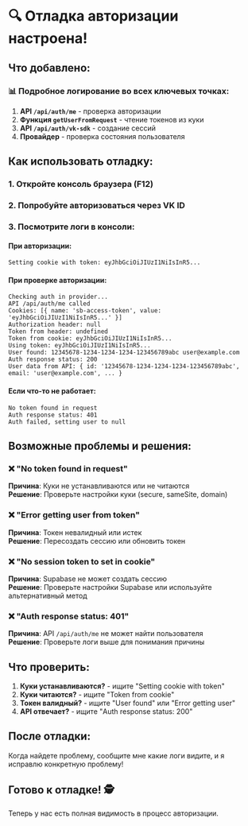 # 🔍 Отладка авторизации настроена!

## Что добавлено:

### 📊 Подробное логирование во всех ключевых точках:

1. **API `/api/auth/me`** - проверка авторизации
2. **Функция `getUserFromRequest`** - чтение токенов из куки
3. **API `/api/auth/vk-sdk`** - создание сессий
4. **Провайдер** - проверка состояния пользователя

## Как использовать отладку:

### 1. Откройте консоль браузера (F12)

### 2. Попробуйте авторизоваться через VK ID

### 3. Посмотрите логи в консоли:

#### При авторизации:
```
Setting cookie with token: eyJhbGciOiJIUzI1NiIsInR5...
```

#### При проверке авторизации:
```
Checking auth in provider...
API /api/auth/me called
Cookies: [{ name: 'sb-access-token', value: 'eyJhbGciOiJIUzI1NiIsInR5...' }]
Authorization header: null
Token from header: undefined
Token from cookie: eyJhbGciOiJIUzI1NiIsInR5...
Using token: eyJhbGciOiJIUzI1NiIsInR5...
User found: 12345678-1234-1234-1234-123456789abc user@example.com
Auth response status: 200
User data from API: { id: '12345678-1234-1234-1234-123456789abc', email: 'user@example.com', ... }
```

#### Если что-то не работает:
```
No token found in request
Auth response status: 401
Auth failed, setting user to null
```

## Возможные проблемы и решения:

### ❌ "No token found in request"
**Причина**: Куки не устанавливаются или не читаются  
**Решение**: Проверьте настройки куки (secure, sameSite, domain)

### ❌ "Error getting user from token"
**Причина**: Токен невалидный или истек  
**Решение**: Пересоздать сессию или обновить токен

### ❌ "No session token to set in cookie"
**Причина**: Supabase не может создать сессию  
**Решение**: Проверьте настройки Supabase или используйте альтернативный метод

### ❌ "Auth response status: 401"
**Причина**: API `/api/auth/me` не может найти пользователя  
**Решение**: Проверьте логи выше для понимания причины

## Что проверить:

1. **Куки устанавливаются?** - ищите "Setting cookie with token"
2. **Куки читаются?** - ищите "Token from cookie"
3. **Токен валидный?** - ищите "User found" или "Error getting user"
4. **API отвечает?** - ищите "Auth response status: 200"

## После отладки:

Когда найдете проблему, сообщите мне какие логи видите, и я исправлю конкретную проблему!

## Готово к отладке! 🕵️

Теперь у нас есть полная видимость в процесс авторизации.
